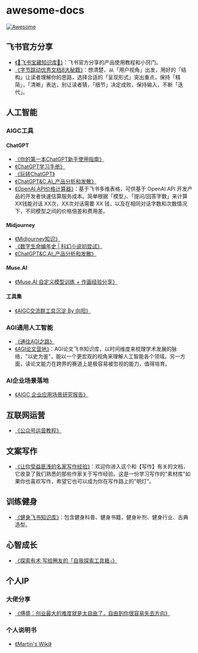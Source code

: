 # awesome-docs

[![Awesome](https://awesome.re/badge-flat2.svg)](https://awesome.re)

## 飞书官方分享

- [《🌟飞书宝藏知识库🌟》](https://bytedance.feishu.cn/docx/O4KBdfDJaosdR0xmhjycSd7Znup)：飞书官方分享的产品使用教程和小窍门。
- [《字节跳动优秀文档8大秘籍》](https://www.feishu.cn/docs/doccnBYiti3wwLmVGtnAabHIAwe)：想清楚，从「用户视角」出发，用好的「结构」让读者理解你的思路，选择合适的「呈现形式」突出重点，保持「精简」，「清晰」表达，别让读者猜，「细节」决定成败，保持输入，不断「迭代」。

## 人工智能

### AIGC工具

#### ChatGPT
- [《你的第一本ChatGPT新手使用指南》](https://wakehuang.feishu.cn/wiki/REGLwxRbZiB6aVkTQe9c2ROhnAg?from=from_copylink)
- [《ChatGPT学习手册》](https://nujuo8y1qx.feishu.cn/docx/AdqEdlT52oBiawx6Vv2cc89DnLb)
- [《玩转ChatGPT》](https://k5ms77k0o1.feishu.cn/wiki/wikcnJyI9wsyjyBc8xiDgv0cY8b)
- [《ChatGPT&C.AI_产品分析和发散》](https://whjlnspmd6.feishu.cn/wiki/MidvwkPbwiCvFsksbokcj7hGnbh)
-  [《OpenAI API价格计算器》](https://hey-world.feishu.cn/sheets/shtcnHq2bpj3SXizMrDSj7obn8e)：基于飞书多维表格，可供基于 OpenAI API 开发产品的开发者快速估算服务成本。简单根据「模型」、「提问/回答字数」来计算 XX钱能对话 XX次，XX次对话需要 XX 钱，以及在相同对话字数和次数情况下，不同模型之间的价格倍差和费用差。

#### Midjourney
- [《Midjourney知识》](https://evnr5jw9no.feishu.cn/wiki/B2B8wIAZsiKSDvkpnSPcM6nPn2d)
- [《数字生命编年史 | 科幻小说初尝试》](https://to7e2gkmim.feishu.cn/docx/HfZJd8yzKoqpjhxwfOkchq6InLc)
- [《ChatGPT&C.AI_产品分析和发散》](https://whjlnspmd6.feishu.cn/wiki/MidvwkPbwiCvFsksbokcj7hGnbh)

#### Muse.AI 
- [《Muse.AI 自定义模型训练 + 作画经验分享》](https://tezign.feishu.cn/docx/S7PEdnUMVo57koxQpVgceocUnKg)

#### 工具集
- [《AIGC交流群工具沉淀 By 向阳》](https://sfr91pee58.feishu.cn/docs/doccnbxVijtn6Wl04KVT0FClSee)

### AGI通用人工智能
- [《通往AGI之路》](https://ywh1bkansf.feishu.cn/wiki/QPe5w5g7UisbEkkow8XcDmOpn8e)
- [《AGI论文营地》](https://geektechstudio.feishu.cn/wiki/GKEFwnEQoiZutuktP3Sc0VXXnGh)：AGI论文飞书知识库，以时间维度来梳理学术发展的脉络，"以史为鉴"，能以一个更宏观的视角来理解人工智能各个领域。另一方面，读论文能力在跨界的赛道上是极容易被忽视的能力，值得培育。

### AI企业场景落地
- [《AIGC 企业应用场景研究报告》](https://to7e2gkmim.feishu.cn/wiki/wikcnx7g6fmM0lejchNBXyq93Qg)

## 互联网运营
- [《公众号运营教程》](https://sda4svgghv.feishu.cn/docx/OvaldmCqOoJAVExynjIc1aj4nZc?from=from_copylink)

## 文案写作
- [《让你受益匪浅的名家写作经验》](https://docs.qq.com/aio/DWVRkZ1RUWHRsdU1J?p=75u9ZeZfbr3cmtV2cKu0n6)：欢迎你进入这个和【写作】有关的文档，它收录了我们熟悉的那些作家关于写作经验。这是一份学习写作的"素材库"如果你也喜欢写作，希望它也可以成为你在写作路上的"明灯"。

## 训练健身
- [《健身飞书知识库》](https://q76mcea5o0.feishu.cn/wiki/wikcnBCWrKIoG3IgVDcSRb9ZpXe)：包含健身科普、健身书籍，健身补剂、健身行业、古典造型。

## 心智成长

- [《探索有术·写给圈友的「自我探索工具箱」》](https://aicm6sy9hm.feishu.cn/docx/JbPpd6F9loE327xWQmhc7w4lngg)

## 个人IP

### 大佬分享

- [《傅盛：创业最大的难度就是太自由了，自由到你很容易失去方向》](https://sfr91pee58.feishu.cn/docs/doccnbxVijtn6Wl04KVT0FClSee)

### 个人说明书

- [《Martin's Wiki》](https://whjlnspmd6.feishu.cn/wiki/VJ6JwGdz1iGF0Fk5g1TcjkVonFe?from=from_copylink)